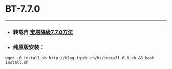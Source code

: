 # BT-7.7.0
***
+ ### 转载自 [**宝塔降级7.7.0方法**](https://blog.fqidc.cn/blog1/index.php/archives/285/)
+ ### 纯原版安装：
```
wget -O install.sh http://blog.fqidc.cn/bt/install_6.0.sh && bash install.sh
```

